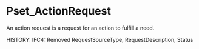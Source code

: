 # Pset_ActionRequest

An action request is a request for an action to fulfill a need.
<!-- end of short definition -->

 HISTORY: IFC4: Removed RequestSourceType, RequestDescription, Status

